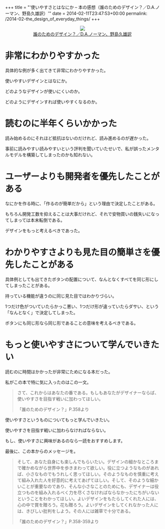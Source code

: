+++
title = "'使いやすさとはなにか &#8211; 本の感想（誰のためのデザイン？／D.A.ノーマン、野島久雄訳）'"
date = 2014-02-11T23:47:53+00:00
permalink: /2014-02-the_design_of_everyday_things/
+++
<div style="text-align: center;">
  <a href="http://www.amazon.co.jp/gp/product/478850362X/ref=as_li_ss_il?ie=UTF8&#038;camp=247&#038;creative=7399&#038;creativeASIN=478850362X&#038;linkCode=as2&#038;tag=5000164-22"><img border="0" src="http://ws-fe.amazon-adsystem.com/widgets/q?_encoding=UTF8&#038;ASIN=478850362X&#038;Format=_SL160_&#038;ID=AsinImage&#038;MarketPlace=JP&#038;ServiceVersion=20070822&#038;WS=1&#038;tag=5000164-22" /><br /><span>誰のためのデザイン？／D.A.ノーマン、野島久雄訳</span></a><img src="http://ir-jp.amazon-adsystem.com/e/ir?t=5000164-22&#038;l=as2&#038;o=9&#038;a=478850362X" width="1" height="1" border="0" alt="" style="border:none !important; margin:0px !important;" />
</div>

# 非常にわかりやすかった

具体的な例が多く出てきて非常にわかりやすかった。
  
使いやすいデザインとはなにか。
  
どのようなデザインが使いにくいのか。
  
どのようにデザインすれば使いやすくなるのか。

# 読むのに半年くらいかかった

読み始めるのにそれほど抵抗はないのだけれど、読み進めるのが遅かった。
  
事前に読みやすい読みやすいという評判を聞いていたせいで、私が誤ったメンタルモデルを構築してしまったのかも知れない。

# ユーザーよりも開発者を優先したことがある

なにかを作る時に、「作るのが簡単だから」という理由で決定したことがある。
  
もちろん開発工数を抑えることは大事だけれど、それで安物買いの銭失いになってしまっては本末転倒である。
  
デザインをもっと考えるべきであった。

# わかりやすさよりも見た目の簡単さを優先したことがある

具体例としても出てきたボタンの配置について、なんとなくすべてを同じ形にしてしまったことがある。
  
持っている機能が違うのに同じ見た目ではわかりづらい。
  
1つだけ色がついていたらかっこ悪い、1つだけ形が違っていたらダサい、という「なんとなく」で決定してしまった。
  
ボタンにも同じ形なら同じ形であることの意味を考えるべきである。

# もっと使いやすさについて学んでいきたい

読むのに時間はかかったが非常にためになる本だった。
  
私がこの本で特に気に入ったのはこの一文。 

> さて、これからはあなたの番である。もしもあなたがデザイナーならば、使いやすさを目指す戦いに加わってほしい。
> 
> <p class="source">
>   「誰のためのデザイン？」P.358より
> </p>

使いやすさというものについてもっと学んでいきたい。
  
使いやすさを目指す戦いに加わらなければならない。
  
もし、使いやすさに興味があるのなら一読をおすすめします。
  
最後に、この本からのメッセージを。 

> そして、あなた自身にも楽しんでもらいたい。デザインの細かなところまで確かめながら世界中を歩きまわって欲しい。役に立つようなものがあれば、小さなものでもうれしく思ってほしい。そのようなものを慎重に考えて組み入れた人を好意的に考えてあげてほしい。そして、そのような細かいことが重要なのであり、そんな小さなことのためにも、デザイナーは役立つものを組み入れるべく力を尽くさなければならなかったにちがいないということをわかってほしい。よいデザインをもたらしてくれた人には、心の中で賞を贈ろう。花も贈ろう。よいデザインをしてくれなかった人には、きびしい批判をしよう。その人には雑草で十分である。
> 
> <p class="source">
>   「誰のためのデザイン？」P.358-359より
> </p>